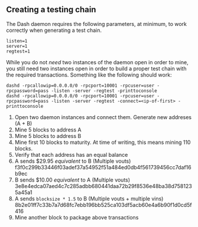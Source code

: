 ## Creating a testing chain ##

The Dash daemon requires the following parameters, at minimum, to work correctly when generating a test chain.

```
listen=1
server=1
regtest=1
```

While you do not _need_ two instances of the daemon open in order to mine, you still need two instances open in order to build a proper test chain with the required transactions. Something like the following should work:

```
dashd -rpcallowip=0.0.0.0/0 -rpcport=10001 -rpcuser=user -rpcpassword=pass -listen -server -regtest -printtoconsole
dashd -rpcallowip=0.0.0.0/0 -rpcport=10001 -rpcuser=user -rpcpassword=pass -listen -server -regtest -connect=<ip-of-first> -printtoconsole
```

1. Open two daemon instances and connect them. Generate new addreses (A + B)
2. Mine 5 blocks to address A
3. Mine 5 blocks to address B
4. Mine first 10 blocks to maturity. At time of writing, this means mining 110 blocks.
5. Verify that each address has an equal balance
6. A sends $29.95 _equivalent_ to B (Multiple vouts) f3f0c299b33446f03adef37a54952f51a484ed0db4f561739456cc7daf16b9ec
7. B sends $10.00 _equivalent_ to A (Multiple vouts) 3e8e4edca07aed4c7c285adbb680441daa72b29f8536e48ba38d7581235a45a1
8. A sends `blocksize * 1.5` to B (Multiple vouts + multiple vins) 8b2e01ff7c33b7a7d68fc7ebb196bb525ca103df5acb60e4a6b90f1d0cd5f416
9. Mine another block to package above transactions